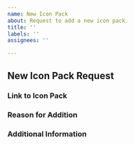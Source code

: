```yaml
---
name: New Icon Pack
about: Request to add a new icon pack.
title: ''
labels: ''
assignees: ''

---
```


## New Icon Pack Request

### Link to Icon Pack
<!-- Provide a link to the icon pack's page -->

### Reason for Addition
<!-- Explain why this icon pack should be added -->

### Additional Information
<!-- Add any other relevant information here -->
